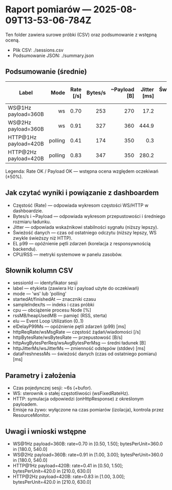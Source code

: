 # Raport pomiarów — 2025-08-09T13-53-06-784Z

Ten folder zawiera surowe próbki (CSV) oraz podsumowanie z wstępną oceną.

- Plik CSV: ./sessions.csv
- Podsumowanie JSON: ./summary.json

## Podsumowanie (średnie)

| Label | Mode | Rate [/s] | Bytes/s | ~Payload [B] | Jitter [ms] | Świeżość [ms] | EL p99 [ms] | CPU [%] | RSS [MB] | Rate OK | Payload OK |
|---|---:|---:|---:|---:|---:|---:|---:|---:|---:|:--:|:--:|
| WS@1Hz payload=360B | ws | 0.70 | 253 | 270 | 17.2 | 614 | 48.9 | 1.2 | 196.2 | ✅ | ✅ |
| WS@2Hz payload=360B | ws | 0.91 | 327 | 360 | 444.9 | 413 | 49.4 | 2.1 | 196.4 | ❌ | ✅ |
| HTTP@1Hz payload=420B | polling | 0.41 | 174 | 350 | 0.3 | 719 | 50.0 | 9.4 | 182.9 | ❌ | ✅ |
| HTTP@2Hz payload=420B | polling | 0.83 | 347 | 350 | 280.2 | 426 | 48.8 | 2.3 | 174.8 | ❌ | ✅ |

Legenda: Rate OK / Payload OK — wstępna ocena względem oczekiwań (±50%).

## Jak czytać wyniki i powiązanie z dashboardem


- Częstość (Rate) — odpowiada wykresom częstości WS/HTTP w dashboardzie.
- Bytes/s i ~Payload — odpowiada wykresom przepustowości i średniego rozmiaru ładunku.
- Jitter — odpowiada wskaźnikowi stabilności sygnału (niższy lepszy). 
- Świeżość danych — czas od ostatniego odczytu (niższy lepszy, WS zwykle świeższy niż HTTP).
- EL p99 — opóźnienie pętli zdarzeń (korelacja z responsywnością backendu).
- CPU/RSS — metryki systemowe w panelu zasobów.


## Słownik kolumn CSV


- sessionId — identyfikator sesji
- label — etykieta (zawiera Hz i payload użyte do oczekiwań)
- mode — 'ws' lub 'polling'
- startedAt/finishedAt — znaczniki czasu
- sampleIndex/ts — indeks i czas próbki
- cpu — obciążenie procesu Node [%]
- rssMB/heapUsedMB — pamięć (RSS, sterta)
- elu — Event Loop Utilization (0..1)
- elDelayP99Ms — opóźnienie pętli zdarzeń (p99) [ms]
- httpReqRate/wsMsgRate — częstość żądań/wiadomości [/s]
- httpBytesRate/wsBytesRate — przepustowość [B/s]
- httpAvgBytesPerReq/wsAvgBytesPerMsg — średni ładunek [B]
- httpJitterMs/wsJitterMs — zmienność odstępów (stddev) [ms]
- dataFreshnessMs — świeżość danych (czas od ostatniego pomiaru) [ms]


## Parametry i założenia


- Czas pojedynczej sesji: ~6s (+bufor). 
- WS: sterownik o stałej częstotliwości (wsFixedRateHz).
- HTTP: symulacja odpowiedzi (onHttpResponse) z określonym payloadem.
- Emisje na żywo: wyłączone na czas pomiarów (izolacja), kontrola przez ResourceMonitor.


## Uwagi i wnioski wstępne

- WS@1Hz payload=360B: rate=0.70 in [0.50, 1.50]; bytesPerUnit=360.0 in [180.0, 540.0]
- WS@2Hz payload=360B: rate=0.91 in [1.00, 3.00]; bytesPerUnit=360.0 in [180.0, 540.0]
- HTTP@1Hz payload=420B: rate=0.41 in [0.50, 1.50]; bytesPerUnit=420.0 in [210.0, 630.0]
- HTTP@2Hz payload=420B: rate=0.83 in [1.00, 3.00]; bytesPerUnit=420.0 in [210.0, 630.0]
